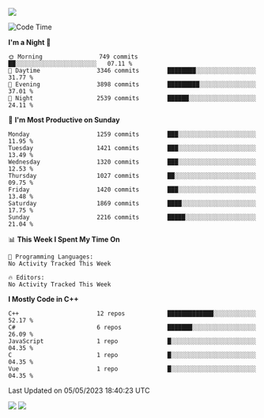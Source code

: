 ![](https://komarev.com/ghpvc/?username=lilpidgey&color=red)
<!--START_SECTION:waka-->
![Code Time](http://img.shields.io/badge/Code%20Time-1%2C491%20hrs%2018%20mins-blue)

**I'm a Night 🦉** 

```text
🌞 Morning                749 commits         ██░░░░░░░░░░░░░░░░░░░░░░░   07.11 % 
🌆 Daytime                3346 commits        ████████░░░░░░░░░░░░░░░░░   31.77 % 
🌃 Evening                3898 commits        █████████░░░░░░░░░░░░░░░░   37.01 % 
🌙 Night                  2539 commits        ██████░░░░░░░░░░░░░░░░░░░   24.11 % 
```
📅 **I'm Most Productive on Sunday** 

```text
Monday                   1259 commits        ███░░░░░░░░░░░░░░░░░░░░░░   11.95 % 
Tuesday                  1421 commits        ███░░░░░░░░░░░░░░░░░░░░░░   13.49 % 
Wednesday                1320 commits        ███░░░░░░░░░░░░░░░░░░░░░░   12.53 % 
Thursday                 1027 commits        ██░░░░░░░░░░░░░░░░░░░░░░░   09.75 % 
Friday                   1420 commits        ███░░░░░░░░░░░░░░░░░░░░░░   13.48 % 
Saturday                 1869 commits        ████░░░░░░░░░░░░░░░░░░░░░   17.75 % 
Sunday                   2216 commits        █████░░░░░░░░░░░░░░░░░░░░   21.04 % 
```


📊 **This Week I Spent My Time On** 

```text
💬 Programming Languages: 
No Activity Tracked This Week

🔥 Editors: 
No Activity Tracked This Week
```

**I Mostly Code in C++** 

```text
C++                      12 repos            █████████████░░░░░░░░░░░░   52.17 % 
C#                       6 repos             ███████░░░░░░░░░░░░░░░░░░   26.09 % 
JavaScript               1 repo              █░░░░░░░░░░░░░░░░░░░░░░░░   04.35 % 
C                        1 repo              █░░░░░░░░░░░░░░░░░░░░░░░░   04.35 % 
Vue                      1 repo              █░░░░░░░░░░░░░░░░░░░░░░░░   04.35 % 
```




 Last Updated on 05/05/2023 18:40:23 UTC
<!--END_SECTION:waka-->
![](https://hit.yhype.me/github/profile?user_id=42968544)
![](https://komarev.com/ghpvc/?lilpidgey)
